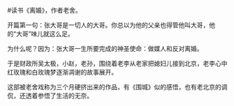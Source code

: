 \#读书《离婚》，作者老舍。

开篇第一句：张大哥是一切人的大哥。你总以为他的父亲也得管他叫大哥，他的“大哥”味儿就这么足。

为什么呢？因为：张大哥一生所要完成的神圣使命：做媒人和反对离婚。

于是财政所吴太极，小赵，老孙，围绕着老李从老家把媳妇儿接到北京，老李心中红玫瑰和白玫瑰梦逐渐凋谢的故事展开。

这部被老舍戏称为三个月硬挤出来的作品，有《围城》似的感悟，也有老北京的调侃，还透着参悟了生活的无奈。

